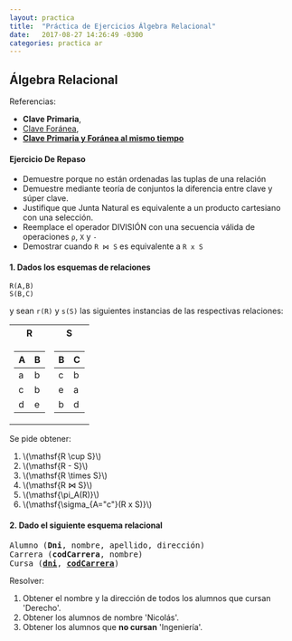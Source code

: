 ```yaml
---
layout: practica
title:  "Práctica de Ejercicios Álgebra Relacional"
date:   2017-08-27 14:26:49 -0300
categories: practica ar
---
```

<script src="https://cdn.mathjax.org/mathjax/latest/MathJax.js?config=TeX-AMS-MML_HTMLorMML" type="text/javascript"></script>

## Álgebra Relacional

Referencias:

* <b>Clave Primaria​</b>, 
* <u>Clave Foránea</u>, 
* <b><u>Clave Primaria y Foránea al mismo tiempo</u></b>

#### Ejercicio De Repaso

* Demuestre porque no están ordenadas las tuplas de una relación
* Demuestre mediante teoría de conjuntos la diferencia entre clave y súper clave.
* Justifique que Junta Natural es equivalente a un producto cartesiano con una selección.
* Reemplace el operador DIVISIÓN con una secuencia válida de operaciones ``ρ``, ``X`` y ``-``
* Demostrar cuando ``R ⋈ S`` es equivalente a  ``R x S``


#### 1. Dados los esquemas de relaciones 

```
R(A,B)
S(B,C)
```

y sean ``r(R)`` y ``s(S)`` las siguientes instancias de las respectivas relaciones:

<table>
<tr><th>R </th><th>S</th></tr>
<tr><td>

| A | B |
|---|---|
| a | b |
| c | b |
| d | e |

</td><td>

| B | C |
|---|---|
| c | b |
| e | a |
| b | d |

</td></tr>
</table>

Se pide obtener:

1. \\(\mathsf{R \cup S}\\)
1. \\(\mathsf{R - S}\\)
1. \\(\mathsf{R \times S}\\)
1. \\(\mathsf{R ⋈ S}\\)
1. \\(\mathsf{\pi_A(R)}\\)
1. \\(\mathsf{\sigma_{A="c"}(R x S)}\\)


#### 2. Dado el siguiente esquema relacional

<pre>
Alumno (<b>Dni</b>, nombre, apellido, dirección)
Carrera (<b>codCarrera</b>, nombre)
Cursa (<b><u>dni</u></b>, <b><u>codCarrera</u></b>)
</pre>

Resolver: 

1. Obtener el nombre y la dirección de todos los alumnos que cursan 'Derecho'.
1. Obtener los alumnos de nombre 'Nicolás'.
1. Obtener los alumnos que **no cursan** 'Ingeniería'.

